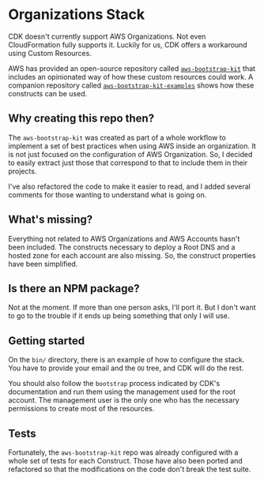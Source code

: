 # Organizations Stack

CDK doesn't currently support AWS Organizations. Not even CloudFormation fully supports it. Luckily for us, CDK offers a workaround using Custom Resources.

AWS has provided an open-source repository called [`aws-bootstrap-kit`](https://github.com/awslabs/aws-bootstrap-kit) that includes an opinionated way of how these custom resources could work. A companion repository called [`aws-bootstrap-kit-examples`](https://github.com/aws-samples/aws-bootstrap-kit-examples) shows how these constructs can be used.

## Why creating this repo then?

The `aws-bootstrap-kit` was created as part of a whole workflow to implement a set of best practices when using AWS inside an organization. It is not just focused on the configuration of AWS Organization. So, I decided to easily extract just those that correspond to that to include them in their projects.

I've also refactored the code to make it easier to read, and I added several comments for those wanting to understand what is going on.

## What's missing?

Everything not related to AWS Organizations and AWS Accounts hasn't been included. The constructs necessary to deploy a Root DNS and a hosted zone for each account are also missing. So, the construct properties have been simplified.

## Is there an NPM package?

Not at the moment. If more than one person asks, I'll port it. But I don't want to go to the trouble if it ends up being something that only I will use.

## Getting started

On the `bin/` directory, there is an example of how to configure the stack. You have to provide your email and the `OU` tree, and CDK will do the rest.

You should also follow the `bootstrap` process indicated by CDK's documentation and run them using the management used for the root account. The management user is the only one who has the necessary permissions to create most of the resources.

## Tests

Fortunately, the `aws-bootstrap-kit` repo was already configured with a whole set of tests for each Construct. Those have also been ported and refactored so that the modifications on the code don't break the test suite.